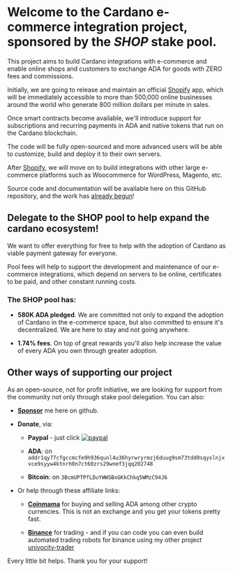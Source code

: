 # Welcome to the Cardano e-commerce integration project, sponsored by the *_SHOP_* stake pool. 

This project aims to build Cardano integrations with e-commerce and enable 
online shops and customers to exchange ADA for goods with ZERO fees and 
commissions.

Initially, we are going to release and maintain an official
[Shopify](https://www.shopify.com/?ref=univocity)  app, which will be 
immediately accessible to more than 500,000 online businesses 
around the world who generate 800 million dollars per minute in sales.

Once smart contracts become available, we'll introduce support for subscriptions 
and recurring payments in ADA and native tokens that run on the Cardano 
blockchain.

The code will be fully open-sourced and more advanced users will be able to 
customize, build and deploy it to their own servers.

After [Shopify](https://www.shopify.com/?ref=univocity), we will move on to
build integrations with other large e-commerce platforms such as Woocommerce 
for WordPress, Magento, etc.

Source code and documentation will be available here on this GitHub repository,
and the work has [already begun](https://github.com/uniVocity/shopify/commits/master)!

## Delegate to the **SHOP** pool to help expand the cardano ecosystem!

We want to offer everything for free to help with the adoption of Cardano as 
viable payment gateway for everyone.
 
Pool fees will help to support the development and maintenance of our e-commerce
integrations, which depend on servers to be online, certificates to be paid, and
other constant running costs.

### The **SHOP** pool has:

 - **580K ADA pledged**. We are committed not only to expand the adoption of Cardano in the e-commerce space, but also committed to ensure it's decentralized. We are here to stay and not going anywhere.
 
 - **1.74% fees**. On top of great rewards you'll also help increase the value 
of every ADA you own through greater adoption.  

## Other ways of supporting our project

As an open-source, not for profit initiative, we are looking for support
from the community not only through stake pool delegation. You can also:
  
 * **<a class="github-button" href="https://github.com/sponsors/jbax" data-icon="octicon-heart" aria-label="Sponsor @jbax on GitHub">Sponsor</a>** me here on github.

 * **Donate**, via:
  
   * **Paypal** - just click [![paypal](https://www.paypalobjects.com/en_US/i/btn/btn_donate_SM.gif)](https://www.paypal.com/cgi-bin/webscr?cmd=_s-xclick&hosted_button_id=JKH3JNHLL4Y42&source=url) 
   
   * **ADA**: on `addr1qy77cfgccmcfe9h936qunl4u36hyrwryrmzj6duug9sm73tdd0sqyslnjxvce9syyw4ktnrh0n7ct60zrs29wnef3jqq202748`
   
   * **Bitcoin**: on `3BcmUPTPfLDuYWWSBxGKkChkq5WMzC94J6`
   
  * Or help through these affiliate links:
   
     * **[Coinmama](https://go.coinmama.com/visit/?bta=56730&brand=coinmama)** for buying
        and selling ADA among other crypto currencies. This is not an exchange and you get your tokens pretty fast.
   
     * **[Binance](https://www.binance.com/en/register?ref=36767892)** for trading - 
        and if you can code you can even build automated trading robots for binance
        using my other project [univocity-trader](https://github.com/uniVocity/univocity-trader)
 
Every little bit helps. Thank you for your support!
